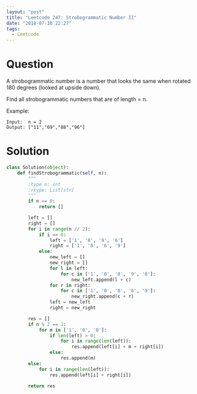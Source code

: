 ```yaml
---
layout: "post"
title: "Leetcode 247: Strobogrammatic Number II"
date: "2018-07-10 22:27"
tags:
  - Leetcode
---
```


# Question
A strobogrammatic number is a number that looks the same when rotated 180 degrees (looked at upside down).

Find all strobogrammatic numbers that are of length = n.

Example:
```
Input:  n = 2
Output: ["11","69","88","96"]
```

# Solution
```python
class Solution(object):
    def findStrobogrammatic(self, n):
        """
        :type n: int
        :rtype: List[str]
        """
        if n <= 0:
            return []

        left = []
        right = []
        for i in range(n // 2):
            if i == 0:
                left = ['1', '8', '9', '6']
                right = ['1', '8', '6', '9']
            else:
                new_left = []
                new_right = []
                for l in left:
                    for c in ['1', '0', '8', '9', '6']:
                        new_left.append(l + c)
                for r in right:
                    for c in ['1', '0', '8', '6', '9']:
                        new_right.append(c + r)
                left = new_left
                right = new_right

        res = []
        if n % 2 == 1:
            for m in ['1', '0', '8']:
                if len(left) > 0:
                    for i in range(len(left)):
                        res.append(left[i] + m + right[i])
                else:
                    res.append(m)
        else:
            for i in range(len(left)):
                res.append(left[i] + right[i])

        return res
```
